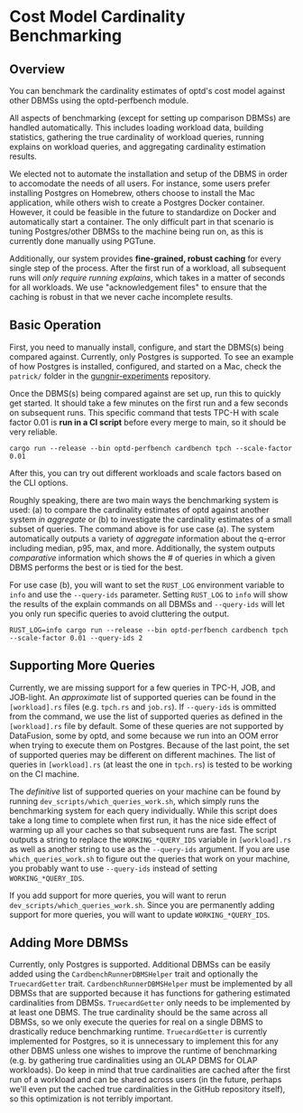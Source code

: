 # Cost Model Cardinality Benchmarking

## Overview
You can benchmark the cardinality estimates of optd's cost model against other DBMSs using the optd-perfbench module.

All aspects of benchmarking (except for setting up comparison DBMSs) are handled automatically. This includes loading workload data, building statistics, gathering the true cardinality of workload queries, running explains on workload queries, and aggregating cardinality estimation results.

We elected not to automate the installation and setup of the DBMS in order to accomodate the needs of all users. For instance, some users prefer installing Postgres on Homebrew, others choose to install the Mac application, while others wish to create a Postgres Docker container. However, it could be feasible in the future to standardize on Docker and automatically start a container. The only difficult part in that scenario is tuning Postgres/other DBMSs to the machine being run on, as this is currently done manually using PGTune.

Additionally, our system provides **fine-grained, robust caching** for every single step of the process. After the first run of a workload, all subsequent runs will *only require running explains*, which takes in a matter of seconds for all workloads. We use "acknowledgement files" to ensure that the caching is robust in that we never cache incomplete results.

## Basic Operation
First, you need to manually install, configure, and start the DBMS(s) being compared against. Currently, only Postgres is supported. To see an example of how Postgres is installed, configured, and started on a Mac, check the `patrick/` folder in the [gungnir-experiments](https://github.com/wangpatrick57/gungnir-experiments) repository.

Once the DBMS(s) being compared against are set up, run this to quickly get started. It should take a few minutes on the first run and a few seconds on subsequent runs. This specific command that tests TPC-H with scale factor 0.01 is **run in a CI script** before every merge to main, so it should be very reliable.
```
cargo run --release --bin optd-perfbench cardbench tpch --scale-factor 0.01
```

After this, you can try out different workloads and scale factors based on the CLI options.

Roughly speaking, there are two main ways the benchmarking system is used: (a) to compare the cardinality estimates of optd against another system *in aggregate* or (b) to investigate the cardinality estimates of a small subset of queries. The command above is for use case (a). The system automatically outputs a variety of *aggregate* information about the q-error including median, p95, max, and more. Additionally, the system outputs *comparative* information which shows the # of queries in which a given DBMS performs the best or is tied for the best.

For use case (b), you will want to set the `RUST_LOG` environment variable to `info` and use the `--query-ids` parameter. Setting `RUST_LOG` to `info` will show the results of the explain commands on all DBMSs and `--query-ids` will let you only run specific queries to avoid cluttering the output.
```
RUST_LOG=info cargo run --release --bin optd-perfbench cardbench tpch --scale-factor 0.01 --query-ids 2
```

## Supporting More Queries
Currently, we are missing support for a few queries in TPC-H, JOB, and JOB-light. An *approximate* list of supported queries can be found in the `[workload].rs` files (e.g. `tpch.rs` and `job.rs`). If `--query-ids` is ommitted from the command, we use the list of supported queries as defined in the `[workload].rs` file by default. Some of these queries are not supported by DataFusion, some by optd, and some because we run into an OOM error when trying to execute them on Postgres. Because of the last point, the set of supported queries may be different on different machines. The list of queries in `[workload].rs` (at least the one in `tpch.rs`) is tested to be working on the CI machine.

The *definitive* list of supported queries on your machine can be found by running `dev_scripts/which_queries_work.sh`, which simply runs the benchmarking system for each query individually. While this script does take a long time to complete when first run, it has the nice side effect of warming up all your caches so that subsequent runs are fast. The script outputs a string to replace the `WORKING_*QUERY_IDS` variable in `[workload].rs` as well as another string to use as the `--query-ids` argument. If you are use `which_queries_work.sh` to figure out the queries that work on your machine, you probably want to use `--query-ids` instead of setting `WORKING_*QUERY_IDS`.

If you add support for more queries, you will want to rerun `dev_scripts/which_queries_work.sh`. Since you are permanently adding support for more queries, you will want to update `WORKING_*QUERY_IDS`.

## Adding More DBMSs
Currently, only Postgres is supported. Additional DBMSs can be easily added using the `CardbenchRunnerDBMSHelper` trait and optionally the `TruecardGetter` trait. `CardbenchRunnerDBMSHelper` must be implemented by all DBMSs that are supported because it has functions for gathering estimated cardinalities from DBMSs. `TruecardGetter` only needs to be implemented by at least one DBMS. The true cardinality should be the same across all DBMSs, so we only execute the queries for real on a single DBMS to drastically reduce benchmarking runtime. `TruecardGetter` is currently implemented for Postgres, so it is unnecessary to implement this for any other DBMS unless one wishes to improve the runtime of benchmarking (e.g. by gathering true cardinalities using an OLAP DBMS for OLAP workloads). Do keep in mind that true cardinalities are cached after the first run of a workload and can be shared across users (in the future, perhaps we'll even put the cached true cardinalities in the GitHub repository itself), so this optimization is not terribly important.